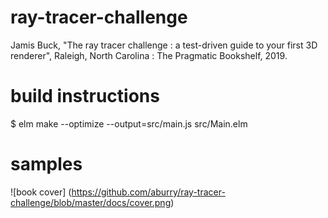 # ray-tracer-challenge
Jamis Buck, "The ray tracer challenge : a test-driven guide to your first 3D renderer", Raleigh, North Carolina : The Pragmatic Bookshelf, 2019.

# build instructions
$  elm make --optimize --output=src/main.js src/Main.elm

# samples
![book cover] (https://github.com/aburry/ray-tracer-challenge/blob/master/docs/cover.png)
